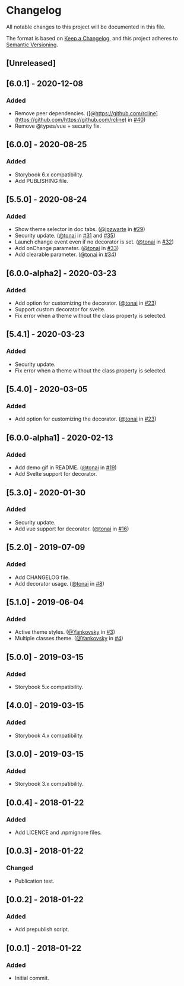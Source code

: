 # Changelog
All notable changes to this project will be documented in this file.

The format is based on [Keep a Changelog](https://keepachangelog.com/en/1.0.0/),
and this project adheres to [Semantic Versioning](https://semver.org/spec/v2.0.0.html).

## [Unreleased]

## [6.0.1] - 2020-12-08
### Added
- Remove peer dependencies. ([@https://github.com/rcline](https://github.com/https://github.com/rcline) in [#40](https://github.com/tonai/storybook-addon-themes/pull/40))
- Remove @types/vue + security fix.

## [6.0.0] - 2020-08-25
### Added
- Storybook 6.x compatibility.
- Add PUBLISHING file.

## [5.5.0] - 2020-08-24
### Added
- Show theme selector in doc tabs. ([@jpzwarte](https://github.com/jpzwarte) in [#29](https://github.com/tonai/storybook-addon-themes/pull/29))
- Security update.  ([@tonai](https://github.com/tonai) in [#31](https://github.com/tonai/storybook-addon-themes/pull/31) and [#35](https://github.com/tonai/storybook-addon-themes/pull/35))
- Launch change event even if no decorator is set. ([@tonai](https://github.com/tonai) in [#32](https://github.com/tonai/storybook-addon-themes/pull/32))
- Add onChange parameter. ([@tonai](https://github.com/tonai) in [#33](https://github.com/tonai/storybook-addon-themes/pull/33))
- Add clearable parameter. ([@tonai](https://github.com/tonai) in [#34](https://github.com/tonai/storybook-addon-themes/pull/34))

## [6.0.0-alpha2] - 2020-03-23
### Added
- Add option for customizing the decorator. ([@tonai](https://github.com/tonai) in [#23](https://github.com/tonai/storybook-addon-themes/pull/23))
- Support custom decorator for svelte.
- Fix error when a theme without the class property is selected.

## [5.4.1] - 2020-03-23
### Added
- Security update.
- Fix error when a theme without the class property is selected.

## [5.4.0] - 2020-03-05
### Added
- Add option for customizing the decorator. ([@tonai](https://github.com/tonai) in [#23](https://github.com/tonai/storybook-addon-themes/pull/23))

## [6.0.0-alpha1] - 2020-02-13
### Added
- Add demo gif in README. ([@tonai](https://github.com/tonai) in [#19](https://github.com/tonai/storybook-addon-themes/pull/19))
- Add Svelte support for decorator.

## [5.3.0] - 2020-01-30
### Added
- Security update.
- Add vue support for decorator. ([@tonai](https://github.com/tonai) in [#16](https://github.com/tonai/storybook-addon-themes/pull/16))

## [5.2.0] - 2019-07-09
### Added
- Add CHANGELOG file.
- Add decorator usage. ([@tonai](https://github.com/tonai) in [#8](https://github.com/tonai/storybook-addon-themes/pull/8))

## [5.1.0] - 2019-06-04
### Added
- Active theme styles. ([@Yankovsky](https://github.com/Yankovsky) in [#3](https://github.com/tonai/storybook-addon-themes/pull/3))
- Multiple classes theme. ([@Yankovsky](https://github.com/Yankovsky) in [#4](https://github.com/tonai/storybook-addon-themes/pull/4))

## [5.0.0] - 2019-03-15
### Added
- Storybook 5.x compatibility.

## [4.0.0] - 2019-03-15
### Added
- Storybook 4.x compatibility.

## [3.0.0] - 2019-03-15
### Added
- Storybook 3.x compatibility.

## [0.0.4] - 2018-01-22
### Added
- Add LICENCE and .npmignore files.

## [0.0.3] - 2018-01-22
### Changed
- Publication test.

## [0.0.2] - 2018-01-22
### Added
- Add prepublish script.

## [0.0.1] - 2018-01-22
### Added
- Initial commit.
